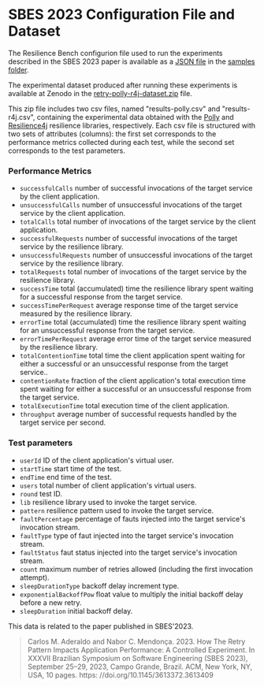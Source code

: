 # SBES 2023 Configuration File and Dataset

The Resilience Bench configurion file used to run the experiments described in the SBES 2023 paper is available as a [JSON file](https://github.com/ppgia-unifor/resilience-bench/tree/main/samples/config-retry.json) in the [samples folder](https://github.com/ppgia-unifor/resilience-bench/tree/main/samples/).

The experimental dataset produced after running these experiments is available at Zenodo in the [retry-polly-r4j-dataset.zip](https://zenodo.org/record/7938926/files/retry-polly-r4j-dataset.zip?download=1) file.

This zip file includes two csv files, named "results-polly.csv" and "results-r4j.csv", containing the experimental data obtained with the [Polly](https://github.com/App-vNext/Polly) and [Resilience4j](https://github.com/resilience4j/resilience4j) resilience libraries, respectively. Each csv file is structured with two sets of attributes (columns): the first set corresponds to the performance metrics collected during each test, while the second set corresponds to the test parameters.

### Performance Metrics
* `successfulCalls` number of successful invocations of the target service by the client application.
* `unsuccessfulCalls` number of unsuccessful invocations of the target service by the client application.
* `totalCalls` total number of invocations of the target service by the client application.
* `successfulRequests` number of successful invocations of the target service by the resilience library.
* `unsuccessfulRequests` number of unsuccessful invocations of the target service by the resilience library.
* `totalRequests` total number of invocations of the target service by the resilience library.
* `successTime` total (accumulated) time the resilience library spent waiting for a successful response from the target service.
* `successTimePerRequest` average response time of the target service measured by the resilience library.
* `errorTime` total (accumulated) time the resilience library spent waiting for an unsuccessful response from the target service.
* `errorTimePerRequest` average error time of the target service measured by the resilience library.
* `totalContentionTime` total time the client application spent waiting for either a successful or an unsuccessful response from the target service..
* `contentionRate` fraction of the client application's total execution time spent waiting for either a successful or an unsuccessful response from the target service.
* `totalExecutionTime` total execution time of the client application.
* `throughput` average number of successful requests handled by the target service per second.

### Test parameters
* `userId` ID of the client application's virtual user.
* `startTime` start time of the test.
* `endTime` end time of the test.
* `users` total number of client application's virtual users. 
* `round` test ID.
* `lib` resilience library used to invoke the target service.
* `pattern` resilience pattern used to invoke the target service.
* `faultPercentage` percentage of fauts injected into the target service's invocation stream.
* `faultType` type of faut injected into the target service's invocation stream.
* `faultStatus` faut status injected into the target service's invocation stream.
* `count` maximum number of retries allowed (including the first invocation attempt).
* `sleepDurationType` backoff delay increment type.
* `exponentialBackoffPow` float value to multiply the initial backoff delay before a new retry.
* `sleepDuration` initial backoff delay.


This data is related to the paper published in SBES'2023.


> Carlos M. Aderaldo and Nabor C. Mendonça. 2023. How The Retry Pattern Impacts Application Performance: A Controlled Experiment. In XXXVII Brazilian Symposium on Software Engineering (SBES 2023), September 25–29, 2023, Campo Grande, Brazil. ACM, New York, NY, USA, 10 pages. https: //doi.org/10.1145/3613372.3613409


